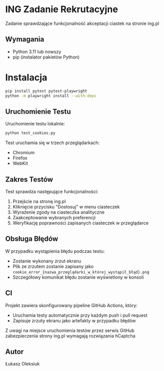 # ING Zadanie Rekrutacyjne

Zadanie sprawdzające funkcjonalność akceptacji ciastek na stronie ing.pl

## Wymagania

- Python 3.11 lub nowszy
- pip (instalator pakietów Python)

# Instalacja

```bash
pip install pytest pytest-playwright
python -m playwright install --with-deps
```

## Uruchomienie Testu

Uruchomienie testu lokalnie:
```bash
python test_cookies.py
```
Test uruchamia się w trzech przeglądarkach:
- Chromium
- Firefox
- WebKit

## Zakres Testów

Test sprawdza następujące funkcjonalności:
1. Przejście na stronę ing.pl
2. Kliknięcie przycisku "Dostosuj" w menu ciasteczek
3. Wyrażenie zgody na ciasteczka analityczne
4. Zaakceptowanie wybranych preferencji
5. Weryfikację poprawności zapisanych ciasteczek w przeglądarce

## Obsługa Błędów

W przypadku wystąpienia błędu podczas testu:
- Zostanie wykonany zrzut ekranu
- Plik ze zrzutem zostanie zapisany jako `cookie_error_{nazwa_przeglądarki_w_której_wystąpił_błąd}.png`
- Szczegółowy komunikat błędu zostanie wyświetlony w konsoli

## CI

Projekt zawiera skonfigurowany pipeline GitHub Actions, który:
- Uruchamia testy automatycznie przy każdym push i pull request
- Zapisuje zrzuty ekranu jako artefakty w przypadku błędów

Z uwagi na miejsce uruchomienia testów przez serwis GitHub zabezpieczenia strony ing.pl wymagają rozwiązania hCaptcha

## Autor

Łukasz Oleksiuk
